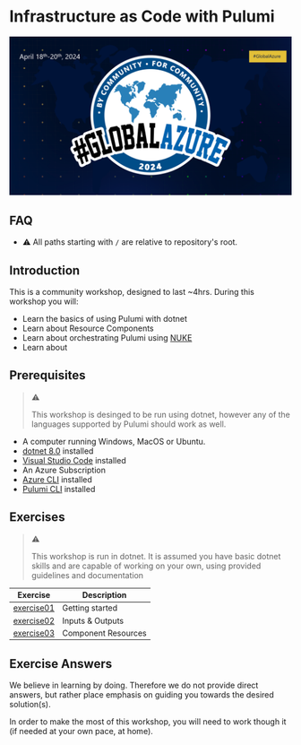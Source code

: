 # Infrastructure as Code with Pulumi

![global-azure-2024](./img/global-azure-2024.png)

## FAQ

- :warning: All paths starting with `/` are relative to repository's root.

## Introduction

This is a community workshop, designed to last ~4hrs. During this workshop you will:

- Learn the basics of using Pulumi with dotnet
- Learn about Resource Components
- Learn about orchestrating Pulumi using [NUKE](https://nuke.build/)
- Learn about

## Prerequisites

> :warning:
>
> This workshop is desinged to be run using dotnet, however any of the languages supported by Pulumi should work as well.

- A computer running Windows, MacOS or Ubuntu.
- [dotnet 8.0](https://dotnet.microsoft.com/en-us/download/dotnet/8.0) installed
- [Visual Studio Code](https://code.visualstudio.com/) installed
- An Azure Subscription
- [Azure CLI](https://learn.microsoft.com/en-us/cli/azure/install-azure-cli) installed
- [Pulumi CLI](https://www.pulumi.com/docs/install/) installed

## Exercises

> :warning:
>
> This workshop is run in dotnet. It is assumed you have basic dotnet skills and are capable of working on your own, using provided guidelines and documentation

| Exercise                             | Description         |
| ------------------------------------ | ------------------- |
| [exercise01](./exercise01/readme.md) | Getting started     |
| [exercise02](./exercise02/readme.md) | Inputs & Outputs    |
| [exercise03](./exercise03/readme.md) | Component Resources |

## Exercise Answers

We believe in learning by doing. Therefore we do not provide direct answers, but rather place emphasis on guiding you towards the desired solution(s).

In order to make the most of this workshop, you will need to work though it (if needed at your own pace, at home).